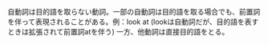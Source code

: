 自動詞は目的語を取らない動詞。一部の自動詞は目的語を取る場合でも、前置詞を伴って表現されることがある。例：look at (lookは自動詞だが、目的語を表すときは拡張されて前置詞atを伴う) 一方、他動詞は直接目的語をとる。